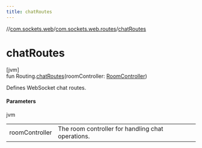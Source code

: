 ```yaml
---
title: chatRoutes
---
```

//[com.sockets.web](../../index.html)/[com.sockets.web.routes](index.html)/[chatRoutes](chat-routes.html)



# chatRoutes



[jvm]\
fun Routing.[chatRoutes](chat-routes.html)(roomController: [RoomController](../com.sockets.web.roomController/-room-controller/index.html))



Defines WebSocket chat routes.



#### Parameters


jvm

| | |
|---|---|
| roomController | The room controller for handling chat operations. |




